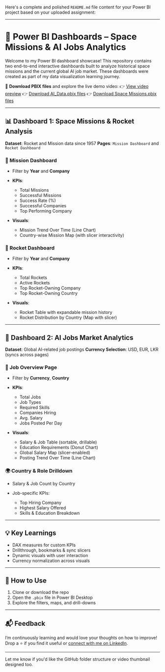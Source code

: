 Here's a complete and polished `README.md` file content for your Power BI project based on your uploaded assignment:

---

# 🚀 Power BI Dashboards – Space Missions & AI Jobs Analytics

Welcome to my Power BI dashboard showcase! This repository contains two end-to-end interactive dashboards built to analyze historical space missions and the current global AI job market. These dashboards were created as part of my data visualization learning journey.

📁 **Download PBIX files** and explore the live demo video:
👉 [View video preview](#)
👉 [Download AI_Data.pbix files](AI_Data_Jobs.pbix)
👉 [Download Space Missions.pbix files](AI_Data_Jobs.pbix)

---

## 📊 Dashboard 1: **Space Missions & Rocket Analysis**

**Dataset**: Rocket and Mission data since 1957
**Pages**: `Mission Dashboard` and `Rocket Dashboard`

### 🌌 Mission Dashboard

* Filter by **Year** and **Company**
* **KPIs**:

  * Total Missions
  * Successful Missions
  * Success Rate (%)
  * Successful Companies
  * Top Performing Company
* **Visuals**:

  * Mission Trend Over Time (Line Chart)
  * Country-wise Mission Map (with slicer interactivity)

### 🚀 Rocket Dashboard

* Filter by **Year** and **Company**
* **KPIs**:

  * Total Rockets
  * Active Rockets
  * Top Rocket-Owning Company
  * Top Rocket-Owning Country
* **Visuals**:

  * Rocket Table with expandable mission history
  * Rocket Distribution by Country (Map with slicer)

---

## 🤖 Dashboard 2: **AI Jobs Market Analytics**

**Dataset**: Global AI-related job postings
**Currency Selection**: USD, EUR, LKR (syncs across pages)

### 💼 Job Overview Page

* Filter by **Currency**, **Country**
* **KPIs**:

  * Total Jobs
  * Job Types
  * Required Skills
  * Companies Hiring
  * Avg. Salary
  * Jobs Posted Per Day
* **Visuals**:

  * Salary & Job Table (sortable, drillable)
  * Education Requirements (Donut Chart)
  * Global Salary Map (slicer-enabled)
  * Posting Trend Over Time (Line Chart)

### 🌍 Country & Role Drilldown

* Salary & Job Count by Country
* Job-specific KPIs:

  * Top Hiring Company
  * Highest Salary Offered
  * Skills & Education Breakdown

---

## 💡 Key Learnings

* DAX measures for custom KPIs
* Drillthrough, bookmarks & sync slicers
* Dynamic visuals with user interaction
* Currency normalization across visuals

---

## 📎 How to Use

1. Clone or download the repo
2. Open the `.pbix` file in Power BI Desktop
3. Explore the filters, maps, and drill-downs

---

## 📬 Feedback

I’m continuously learning and would love your thoughts on how to improve!
Drop a ⭐️ if you find it useful or [connect with me on LinkedIn](https://www.linkedin.com/in/hasinthahewage/).

---

Let me know if you'd like the GitHub folder structure or video thumbnail designed too.

